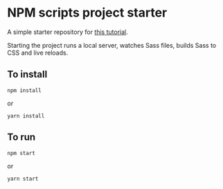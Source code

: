 # NPM scripts project starter

A simple starter repository for [this tutorial](https://css-irl.info/a-modern-front-end-workflow-part-1).

Starting the project runs a local server, watches Sass files, builds Sass to CSS and live reloads.

## To install

```
npm install
```

or

```
yarn install
```

## To run

```
npm start
```

or

```
yarn start
```
